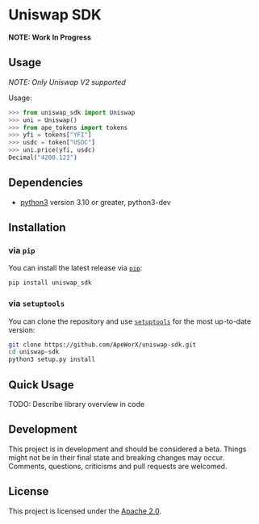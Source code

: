 # Uniswap SDK

**NOTE: Work In Progress**

## Usage

_NOTE: Only Uniswap V2 supported_

Usage:

```py
>>> from uniswap_sdk import Uniswap
>>> uni = Uniswap()
>>> from ape_tokens import tokens
>>> yfi = tokens["YFI"]
>>> usdc = token["USDC"]
>>> uni.price(yfi, usdc)
Decimal("4200.123")
```

## Dependencies

* [python3](https://www.python.org/downloads) version 3.10 or greater, python3-dev

## Installation

### via `pip`

You can install the latest release via [`pip`](https://pypi.org/project/pip/):

```bash
pip install uniswap_sdk
```

### via `setuptools`

You can clone the repository and use [`setuptools`](https://github.com/pypa/setuptools) for the most up-to-date version:

```bash
git clone https://github.com/ApeWorX/uniswap-sdk.git
cd uniswap-sdk
python3 setup.py install
```

## Quick Usage

TODO: Describe library overview in code

## Development

This project is in development and should be considered a beta.
Things might not be in their final state and breaking changes may occur.
Comments, questions, criticisms and pull requests are welcomed.

## License

This project is licensed under the [Apache 2.0](LICENSE).
